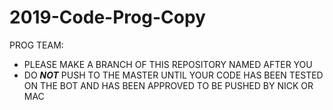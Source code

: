 # 2019-Code-Prog-Copy
PROG TEAM:
* PLEASE MAKE A BRANCH OF THIS REPOSITORY NAMED AFTER YOU
* DO ***NOT*** PUSH TO THE MASTER UNTIL YOUR CODE HAS BEEN TESTED ON THE BOT AND HAS BEEN APPROVED TO BE PUSHED BY NICK OR MAC
